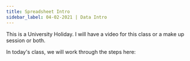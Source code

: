 ```yaml
---
title: Spreadsheet Intro
sidebar_label: 04-02-2021 | Data Intro
---
```


This is a University Holiday. I will have a video for this class or a make up session or both.

In today's class, we will work through the steps here:
